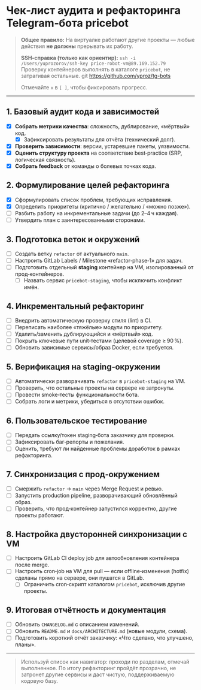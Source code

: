 # Чек‑лист аудита и рефакторинга Telegram‑бота **pricebot**

> **Общее правило:** На виртуалке работают другие проекты — любые действия **не должны** прерывать их работу.
>
> **SSH‑справка (только как ориентир):** `ssh -i /Users/yuprozorov/ssh-key price-robot-vm@89.169.152.79`  
> Проверку контейнеров выполнять в каталоге `pricebot`, не затрагивая остальные.
> git https://github.com/yproz/tg-bots
>
> Отмечайте `x` в `[ ]`, чтобы фиксировать прогресс.

---

## 1. Базовый аудит кода и зависимостей

- [x] **Собрать метрики качества**: сложность, дублирование, «мёртвый» код.
  - [x] Зафиксировать результаты для отчёта (технический долг).
- [x] **Проверить зависимости**: версии, устаревшие пакеты, уязвимости.
- [x] **Оценить структуру проекта** на соответствие best‑practice (SRP, логическая связность).
- [x] **Собрать feedback** от команды о болевых точках кода.

## 2. Формулирование целей рефакторинга

- [x] Сформулировать список проблем, требующих исправления.
- [x] Определить приоритеты (критично / желательно / «можно позже»).
- [ ] Разбить работу на инкрементальные задачи (до 2–4 ч каждая).
- [ ] Утвердить план с заинтересованными сторонами.

## 3. Подготовка веток и окружений

- [ ] Создать ветку `refactor` от актуального `main`.
- [ ] Настроить GitLab Labels / Milestone «refactor‑phase‑1» для задач.
- [ ] Подготовить отдельный **staging** контейнер на VM, изолированный от прод‑контейнеров.
  - [ ] Назвать сервис `pricebot-staging`, чтобы исключить конфликт имён.

## 4. Инкрементальный рефакторинг

- [ ] Внедрить автоматическую проверку стиля (lint) в CI.
- [ ] Переписать наиболее «тяжёлые» модули по приоритету.
- [ ] Удалить/заменить дублирующийся и «мёртвый» код.
- [ ] Покрыть ключевые пути unit‑тестами (целевой coverage ≥ 90 %).
- [ ] Обновить зависимые сервисы/образ Docker, если требуется.

## 5. Верификация на staging‑окружении

- [ ] Автоматически разворачивать `refactor` в `pricebot‑staging` на VM.
- [ ] Проверить, что остальные проекты на сервере не затронуты.
- [ ] Провести smoke‑тесты функциональности бота.
- [ ] Собрать логи и метрики, убедиться в отсутствии ошибок.

## 6. Пользовательское тестирование

- [ ] Передать ссылку/токен staging‑бота заказчику для проверки.
- [ ] Зафиксировать баг‑репорты и пожелания.
- [ ] Оценить, требуют ли найденные проблемы доработок в рамках рефакторинга.

## 7. Синхронизация с прод‑окружением

- [ ] Смержить `refactor` → `main` через Merge Request и ревью.
- [ ] Запустить production pipeline, разворачивающий обновлённый образ.
- [ ] Проверить, что прод‑контейнер запустился корректно, другие проекты работают.

## 8. Настройка двусторонней синхронизации с VM

- [ ] Настроить GitLab CI deploy job для автообновления контейнера после merge.
- [ ] Настроить cron‑job на VM для pull — если offline‑изменения (hotfix) сделаны прямо на сервере, они пушатся в GitLab.
  - [ ] Ограничить cron‑скрипт каталогом `pricebot`, исключив другие проекты.

## 9. Итоговая отчётность и документация

- [ ] Обновить `CHANGELOG.md` с описанием изменений.
- [ ] Обновить `README.md` и `docs/ARCHITECTURE.md` (новые модули, схема).
- [ ] Подготовить короткий отчёт заказчику: «Что сделано, что улучшено, планы».

---

> Используй список как навигатор: проходи по разделам, отмечай выполненное. По итогу рефакторинг пройдёт прозрачно, не затронет другие сервисы и даст чистую, поддерживаемую кодовую базу.

